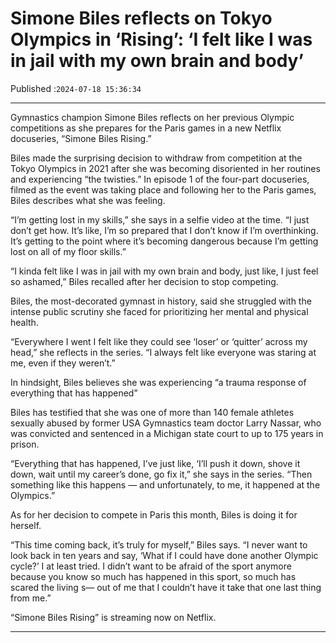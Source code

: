 # Simone Biles reflects on Tokyo Olympics in ‘Rising’: ‘I felt like I was in jail with my own brain and body’

Published :`2024-07-18 15:36:34`

---

Gymnastics champion Simone Biles reflects on her previous Olympic competitions as she prepares for the Paris games in a new Netflix docuseries, “Simone Biles Rising.”

Biles made the surprising decision to withdraw from competition at the Tokyo Olympics in 2021 after she was becoming disoriented in her routines and experiencing “the twisties.” In episode 1 of the four-part docuseries, filmed as the event was taking place and following her to the Paris games, Biles describes what she was feeling.

“I’m getting lost in my skills,” she says in a selfie video at the time. “I just don’t get how. It’s like, I’m so prepared that I don’t know if I’m overthinking. It’s getting to the point where it’s becoming dangerous because I’m getting lost on all of my floor skills.”

“I kinda felt like I was in jail with my own brain and body, just like, I just feel so ashamed,” Biles recalled after her decision to stop competing.

Biles, the most-decorated gymnast in history, said she struggled with the intense public scrutiny she faced for prioritizing her mental and physical health.

“Everywhere I went I felt like they could see ‘loser’ or ‘quitter’ across my head,” she reflects in the series. “I always felt like everyone was staring at me, even if they weren’t.”

In hindsight, Biles believes she was experiencing “a trauma response of everything that has happened”

Biles has testified that she was one of more than 140 female athletes sexually abused by former USA Gymnastics team doctor Larry Nassar, who was convicted and sentenced in a Michigan state court to up to 175 years in prison.

“Everything that has happened, I’ve just like, ‘I’ll push it down, shove it down, wait until my career’s done, go fix it,” she says in the series. “Then something like this happens — and unfortunately, to me, it happened at the Olympics.”

As for her decision to compete in Paris this month, Biles is doing it for herself.

“This time coming back, it’s truly for myself,” Biles says. “I never want to look back in ten years and say, ‘What if I could have done another Olympic cycle?’ I at least tried. I didn’t want to be afraid of the sport anymore because you know so much has happened in this sport, so much has scared the living s— out of me that I couldn’t have it take that one last thing from me.”

“Simone Biles Rising” is streaming now on Netflix.

---


